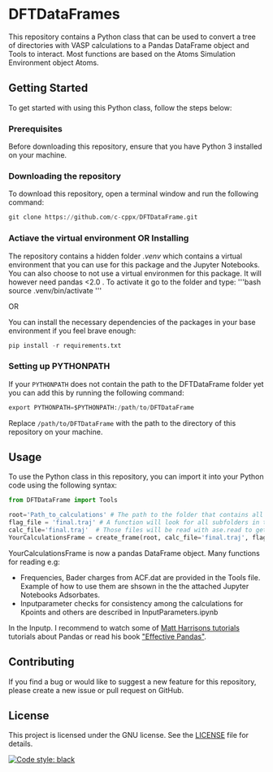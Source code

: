 # DFTDataFrames

This repository contains a Python class that can be used to convert a tree of directories with VASP calculations to a Pandas DataFrame object and Tools to interact. Most functions are based on the
Atoms Simulation Environment object Atoms.

## Getting Started

To get started with using this Python class, follow the steps below:

### Prerequisites

Before downloading this repository, ensure that you have Python 3 installed on your machine.

### Downloading the repository

To download this repository, open a terminal window and run the following command:

```python
git clone https://github.com/c-cppx/DFTDataFrame.git
```

### Actiave the virtual environment OR Installing

The repository contains a hidden folder *.venv* which contains a virtual environment that you can use for this package and the Jupyter Notebooks. You can also choose to not use a virtual environmen for this package. It will however need pandas <2.0 . To activate it go to the folder and type:
'''bash
source .venv/bin/activate
'''

OR

You can install the necessary dependencies of the packages in your base environment if you feel brave enough:

```python
pip install -r requirements.txt
```

### Setting up PYTHONPATH

If your `PYTHONPATH` does not contain the path to the DFTDataFrame folder yet you can add this by running the following command:

```python
export PYTHONPATH=$PYTHONPATH:/path/to/DFTDataFrame
```

Replace `/path/to/DFTDataFrame` with the path to the directory of this repository on your machine.

## Usage

To use the Python class in this repository, you can import it into your Python code using the following syntax:

```python
from DFTDataFrame import Tools

root='Path_to_calculations' # The path to the folder that contains all calculations you want to have in your frame.
flag_file = 'final.traj' # A function will look for all subfolders in the root that contain this file and only include those in the frame.
calc_file='final.traj'  # Those files will be read with ase.read to get the final structure and energy
YourCalculationsFrame = create_frame(root, calc_file='final.traj', flag_file='final.traj')

```
YourCalculationsFrame is now a pandas DataFrame object. Many functions for reading e.g:
- Frequencies, Bader charges from ACF.dat are provided in the Tools file. Example of how to use them are shsown in the the attached Jupyter Notebooks Adsorbates. 
- Inputparameter checks for consistency among the calculations for Kpoints and others are described in InputParameters.ipynb


In the Inputp. I recommend to watch some of [Matt Harrisons tutorials](https://www.youtube.com/results?search_query=matt+harrison+effective+pandas) tutorials about Pandas or read his book ["Effective Pandas"](https://store.metasnake.com/effective-pandas-book).

## Contributing

If you find a bug or would like to suggest a new feature for this repository, please create a new issue or pull request on GitHub.

## License

This project is licensed under the GNU license. See the [LICENSE](LICENSE) file for details.

[![Code style: black](https://img.shields.io/badge/code%20style-black-000000.svg)](https://github.com/psf/black)
